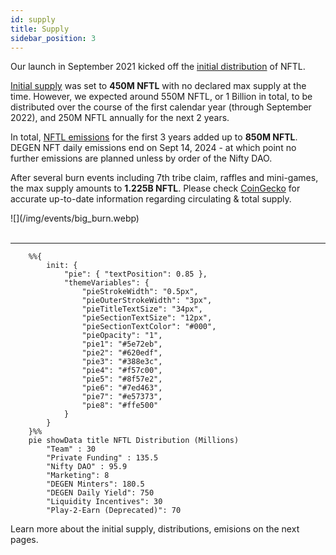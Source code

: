 ```yaml
---
id: supply
title: Supply
sidebar_position: 3
---
```


Our launch in September 2021 kicked off the [initial distribution](./distribution) of NFTL.

[Initial supply](./distribution) was set to **450M NFTL** with no declared max supply at the time. However, we expected around 550M NFTL, or 1 Billion in total, to be distributed over the course of the first calendar year (through September 2022), and 250M NFTL annually for the next 2 years.

In total, [NFTL emissions](./emissions) for the first 3 years added up to **850M NFTL**. DEGEN NFT daily emissions end on Sept 14, 2024 - at which point no further emissions are planned unless by order of the Nifty DAO.

After several burn events including 7th tribe claim, raffles and mini-games, the max supply amounts to **1.225B NFTL**. Please check [CoinGecko](https://www.coingecko.com/en/coins/nifty-league) for accurate up-to-date information regarding circulating & total supply.

<div style={{ maxWidth: 500, margin: 'auto' }}>![](/img/events/big_burn.webp)</div>
<br />

---

```mermaid
    %%{
        init: {
            "pie": { "textPosition": 0.85 },
            "themeVariables": {
                "pieStrokeWidth": "0.5px",
                "pieOuterStrokeWidth": "3px",
                "pieTitleTextSize": "34px",
                "pieSectionTextSize": "12px",
                "pieSectionTextColor": "#000",
                "pieOpacity": "1",
                "pie1": "#5e72eb",
                "pie2": "#620edf",
                "pie3": "#388e3c",
                "pie4": "#f57c00",
                "pie5": "#8f57e2",
                "pie6": "#7ed463",
                "pie7": "#e57373",
                "pie8": "#ffe500"
            }
        }
    }%%
    pie showData title NFTL Distribution (Millions)
        "Team" : 30
        "Private Funding" : 135.5
        "Nifty DAO" : 95.9
        "Marketing": 8
        "DEGEN Minters": 180.5
        "DEGEN Daily Yield": 750
        "Liquidity Incentives": 30
        "Play-2-Earn (Deprecated)": 70
```

Learn more about the initial supply, distributions, emisions on the next pages.
